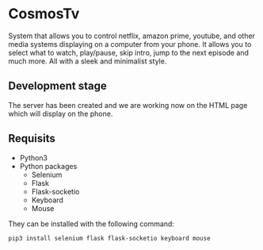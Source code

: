 # CosmosTv
System that allows you to control netflix, amazon prime, youtube, and other media systems displaying on a computer from your phone. It allows you to select what to watch, play/pause, skip intro, jump to the next episode and much more. All with a sleek and minimalist style.

## Development stage
The server has been created and we are working now on the HTML page which will display on the phone.

## Requisits
- Python3
- Python packages
  - Selenium
  - Flask
  - Flask-socketio
  - Keyboard
  - Mouse


They can be installed with the following command:
```
pip3 install selenium flask flask-socketio keyboard mouse
```
